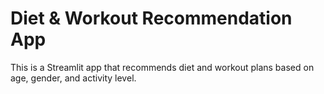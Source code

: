 # Diet & Workout Recommendation App

This is a Streamlit app that recommends diet and workout plans based on age, gender, and activity level.
